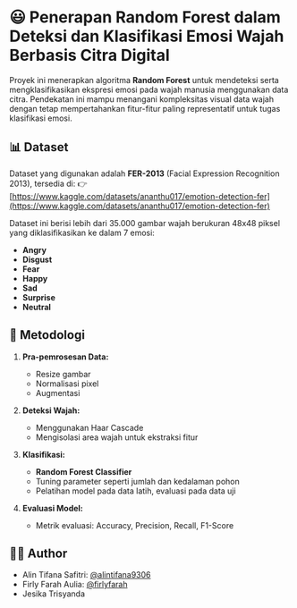 # 😃 Penerapan Random Forest dalam Deteksi dan Klasifikasi Emosi Wajah Berbasis Citra Digital

Proyek ini menerapkan algoritma **Random Forest** untuk mendeteksi serta mengklasifikasikan ekspresi emosi pada wajah manusia menggunakan data citra. Pendekatan ini mampu menangani kompleksitas visual data wajah dengan tetap mempertahankan fitur-fitur paling representatif untuk tugas klasifikasi emosi.

## 📊 Dataset
Dataset yang digunakan adalah **FER-2013** (Facial Expression Recognition 2013), tersedia di:
👉 [https://www.kaggle.com/datasets/ananthu017/emotion-detection-fer](https://www.kaggle.com/datasets/ananthu017/emotion-detection-fer)

Dataset ini berisi lebih dari 35.000 gambar wajah berukuran 48x48 piksel yang diklasifikasikan ke dalam 7 emosi:  
- **Angry**
- **Disgust**
- **Fear**
- **Happy**
- **Sad**
- **Surprise**
- **Neutral**

## 🧪 Metodologi
1. **Pra-pemrosesan Data:**
   - Resize gambar
   - Normalisasi pixel
   - Augmentasi 

2. **Deteksi Wajah:**
   - Menggunakan Haar Cascade
   - Mengisolasi area wajah untuk ekstraksi fitur

3. **Klasifikasi:**
   - **Random Forest Classifier**
   - Tuning parameter seperti jumlah dan kedalaman pohon
   - Pelatihan model pada data latih, evaluasi pada data uji

4. **Evaluasi Model:**
   - Metrik evaluasi: Accuracy, Precision, Recall, F1-Score

## 👩‍💻 Author

- Alin Tifana Safitri: [@alintifana9306](https://github.com/alintifana9306)
- Firly Farah Aulia: [@firlyfarah](https://github.com/firlyfarah)
- Jesika Trisyanda

